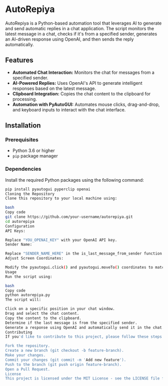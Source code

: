 # AutoRepiya

AutoRepiya is a Python-based automation tool that leverages AI to generate and send automatic replies in a chat application. The script monitors the latest message in a chat, checks if it's from a specified sender, generates an AI-driven response using OpenAI, and then sends the reply automatically.

## Features

- **Automated Chat Interaction:** Monitors the chat for messages from a specified sender.
- **AI-Powered Replies:** Uses OpenAI's API to generate intelligent responses based on the latest message.
- **Clipboard Integration:** Copies the chat content to the clipboard for processing.
- **Automation with PyAutoGUI:** Automates mouse clicks, drag-and-drop, and keyboard inputs to interact with the chat interface.

## Installation

### Prerequisites

- Python 3.6 or higher
- `pip` package manager

### Dependencies

Install the required Python packages using the following command:

```bash
pip install pyautogui pyperclip openai
Cloning the Repository
Clone this repository to your local machine using:

bash
Copy code
git clone https://github.com/your-username/autorepiya.git
cd autorepiya
Configuration
API Keys:

Replace "YOU_OPENAI_KEY" with your OpenAI API key.
Sender Name:

Replace "SENDER_NAME_HERE" in the is_last_message_from_sender function with the name of the sender you want to monitor.
Adjust Screen Coordinates:

Modify the pyautogui.click() and pyautogui.moveTo() coordinates to match your screen resolution and chat window positions.
Usage
Run the script using:

bash
Copy code
python autorepiya.py
The script will:

Click on a specific position in your chat window.
Drag and select the chat content.
Copy the content to the clipboard.
Determine if the last message is from the specified sender.
Generate a response using OpenAI and automatically send it in the chat.
Contributing
If you'd like to contribute to this project, please follow these steps:

Fork the repository.
Create a new branch (git checkout -b feature-branch).
Make your changes.
Commit your changes (git commit -m 'Add new feature').
Push to the branch (git push origin feature-branch).
Open a Pull Request.
License
This project is licensed under the MIT License - see the LICENSE file for details.





